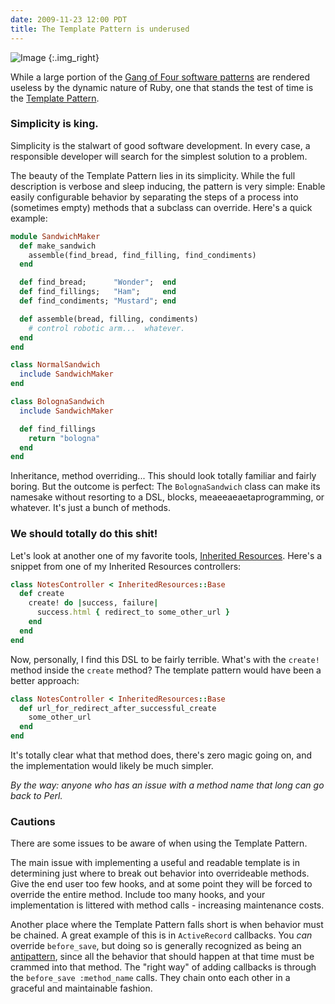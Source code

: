 ```yaml
---
date: 2009-11-23 12:00 PDT
title: The Template Pattern is underused
---
```


![Image](muji-jigsaw-cookie-cutter/original.jpg)
{:.img_right}

While a large portion of the [Gang of Four software patterns](http://en.wikipedia.org/wiki/Design_Patterns_(book)) are rendered useless by the dynamic nature of Ruby, one that stands the test of time is the [Template Pattern](http://en.wikipedia.org/wiki/Template_method_pattern).

### Simplicity is king.

Simplicity is the stalwart of good software development.  In every case, a responsible developer will search for the simplest solution to a problem.

The beauty of the Template Pattern lies in its simplicity.  While the full description is verbose and sleep inducing, the pattern is very simple: Enable easily configurable behavior by separating the steps of a process into (sometimes empty) methods that a subclass can override.  Here's a quick example:

~~~ ruby
module SandwichMaker
  def make_sandwich
    assemble(find_bread, find_filling, find_condiments)
  end

  def find_bread;      "Wonder";  end
  def find_fillings;   "Ham";     end
  def find_condiments; "Mustard"; end

  def assemble(bread, filling, condiments)
    # control robotic arm...  whatever.
  end
end

class NormalSandwich
  include SandwichMaker
end

class BolognaSandwich
  include SandwichMaker

  def find_fillings
    return "bologna"
  end
end
~~~

Inheritance, method overriding...  This should look totally familiar and fairly boring.  But the outcome is perfect:  The `BolognaSandwich` class can make its namesake without resorting to a DSL, blocks, meaeeaeaetaprogramming, or whatever.  It's just a bunch of methods.

### We should totally do this shit!

Let's look at another one of my favorite tools, [Inherited Resources](http://github.com/josevalim/inherited_resources).  Here's a snippet from one of my Inherited Resources controllers:

~~~ ruby
class NotesController < InheritedResources::Base
  def create
    create! do |success, failure|
      success.html { redirect_to some_other_url }
    end
  end
end
~~~

Now, personally, I find this DSL to be fairly terrible.  What's with the `create!` method inside the `create` method?  The template pattern would have been a better approach:

~~~ ruby
class NotesController < InheritedResources::Base
  def url_for_redirect_after_successful_create
    some_other_url
  end
end
~~~

It's totally clear what that method does, there's zero magic going on, and the implementation would likely be much simpler.

*By the way: anyone who has an issue with a method name that long can go back to Perl.*

### Cautions

There are some issues to be aware of when using the Template Pattern.  

The main issue with implementing a useful and readable template is in determining just where to break out behavior into overrideable methods.  Give the end user too few hooks, and at some point they will be forced to override the entire method.  Include too many hooks, and your implementation is littered with method calls - increasing maintenance costs.

Another place where the Template Pattern falls short is when behavior must be chained.  A great example of this is in `ActiveRecord` callbacks.  You *can* override `before_save`, but doing so is generally recognized as being an [antipattern](http://my.safaribooksonline.com/9780321620293), since all the behavior that should happen at that time must be crammed into that method.  The "right way" of adding callbacks is through the `before_save :method_name` calls.  They chain onto each other in a graceful and maintainable fashion.
